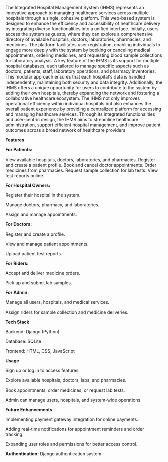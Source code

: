 The Integrated Hospital Management System (IHMS) represents an innovative approach to managing healthcare services across multiple hospitals through a single, cohesive platform. This web-based system is designed to enhance the efficiency and accessibility of healthcare delivery by integrating diverse functionalities into a unified interface. Initially, users access the system as guests, where they can explore a comprehensive directory of available hospitals, doctors, laboratories, pharmacies, and medicines. The platform facilitates user registration, enabling individuals to engage more deeply with the system by booking or canceling medical appointments, ordering medicines, and requesting blood sample collections for laboratory analysis. A key feature of the IHMS is its support for multiple hospital databases, each tailored to manage specific aspects such as doctors, patients, staff, laboratory operations, and pharmacy inventories. This modular approach ensures that each hospital's data is handled independently, maintaining both security and data integrity. Additionally, the IHMS offers a unique opportunity for users to contribute to the system by adding their own hospitals, thereby expanding the network and fostering a collaborative healthcare ecosystem. The IHMS not only improves operational efficiency within individual hospitals but also enhances the overall patient experience by providing a centralized platform for accessing and managing healthcare services. Through its integrated functionalities and user-centric design, the IHMS aims to streamline healthcare administration, support efficient hospital management, and improve patient outcomes across a broad network of healthcare providers.

**Features**

**For Patients:**

  View available hospitals, doctors, laboratories, and pharmacies.
  Register and create a patient profile.
  Book and cancel doctor appointments.
  Order medicines from pharmacies.
  Request sample collection for lab tests.
  View test reports online.

**For Hospital Owners:**

  Register their hospital in the system.
  
  Manage doctors, pharmacy, and laboratories.
  
  Assign and manage appointments.

**For Doctors:**

  Register and create a profile.
  
  View and manage patient appointments.
  
  Upload patient test reports.

**For Riders:**

  Accept and deliver medicine orders.
  
  Pick up and submit lab samples.

**For Admin:**

  Manage all users, hospitals, and medical services.
  
  Assign riders for sample collection and medicine deliveries.

**Tech Stack**

  Backend: Django (Python)

  Database: SQLite
  
  Frontend: HTML, CSS, JavaScript

**Usage**

Sign up or log in to access features.

Explore available hospitals, doctors, labs, and pharmacies.

Book appointments, order medicines, or request lab tests.

Admin can manage users, hospitals, and system-wide operations.

**Future Enhancements**

Implementing payment gateway integration for online payments.

Adding real-time notifications for appointment reminders and order tracking.

Expanding user roles and permissions for better access control.
  
**Authentication:** Django authentication system
